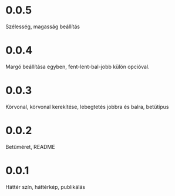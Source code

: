 # 0.0.5

Szélesség, magasság beállítás

# 0.0.4

Margó beállítása egyben, fent-lent-bal-jobb külön opcióval.

# 0.0.3

Körvonal, körvonal kerekítése, lebegtetés jobbra és balra, betűtípus

# 0.0.2

Betűméret, README

# 0.0.1

Háttér szín, háttérkép, publikálás